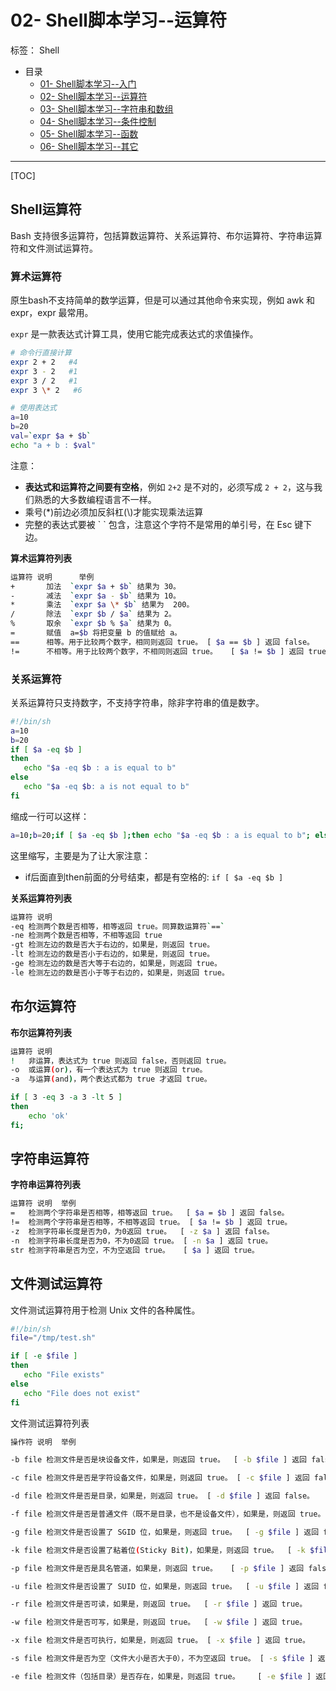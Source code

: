 ﻿# 02- Shell脚本学习--运算符
标签： Shell

- 目录
  - [01- Shell脚本学习--入门](https://github.com/arbaleast/shell-book/blob/master/chapter1.md)
  - [02- Shell脚本学习--运算符](https://github.com/arbaleast/shell-book/blob/master/chapter2.md)
  - [03- Shell脚本学习--字符串和数组](https://github.com/arbaleast/shell-book/blob/master/chapter3.md)
  - [04- Shell脚本学习--条件控制](https://github.com/arbaleast/shell-book/blob/master/chapter4.md)
  - [05- Shell脚本学习--函数](https://github.com/arbaleast/shell-book/blob/master/chapter5.md)
  - [06- Shell脚本学习--其它](https://github.com/arbaleast/shell-book/blob/master/chapter6.md)

---
[TOC]

## Shell运算符

Bash 支持很多运算符，包括算数运算符、关系运算符、布尔运算符、字符串运算符和文件测试运算符。

### 算术运算符
原生bash不支持简单的数学运算，但是可以通过其他命令来实现，例如 awk 和 expr，expr 最常用。

`expr` 是一款表达式计算工具，使用它能完成表达式的求值操作。
```bash
# 命令行直接计算
expr 2 + 2   #4
expr 3 - 2   #1
expr 3 / 2   #1
expr 3 \* 2   #6

# 使用表达式
a=10
b=20
val=`expr $a + $b`
echo "a + b : $val"
```

注意：

* **表达式和运算符之间要有空格**，例如 `2+2` 是不对的，必须写成 `2 + 2`，这与我们熟悉的大多数编程语言不一样。
* 乘号(*)前边必须加反斜杠(\\)才能实现乘法运算
* 完整的表达式要被 \` ` 包含，注意这个字符不是常用的单引号，在 Esc 键下边。


**算术运算符列表**
```bash
运算符	说明	    举例
+	    加法	`expr $a + $b` 结果为 30。
-   	减法	`expr $a - $b` 结果为 10。
*	    乘法	`expr $a \* $b` 结果为  200。
/	    除法	`expr $b / $a` 结果为 2。
%	    取余	`expr $b % $a` 结果为 0。
=	    赋值	a=$b 将把变量 b 的值赋给 a。
==	    相等。用于比较两个数字，相同则返回 true。	[ $a == $b ] 返回 false。
!=	    不相等。用于比较两个数字，不相同则返回 true。	[ $a != $b ] 返回 true。
```

### 关系运算符
关系运算符只支持数字，不支持字符串，除非字符串的值是数字。

```bash
#!/bin/sh
a=10
b=20
if [ $a -eq $b ]
then
   echo "$a -eq $b : a is equal to b"
else
   echo "$a -eq $b: a is not equal to b"
fi
```

缩成一行可以这样：
```bash
a=10;b=20;if [ $a -eq $b ];then echo "$a -eq $b : a is equal to b"; else echo "$a -eq $b: a is not equal to b"; fi
```
这里缩写，主要是为了让大家注意：

* if后面直到then前面的分号结束，都是有空格的: `if [ $a -eq $b ]`

**关系运算符列表**
```bash
运算符	说明
-eq	检测两个数是否相等，相等返回 true。同算数运算符`==`
-ne	检测两个数是否相等，不相等返回 true
-gt	检测左边的数是否大于右边的，如果是，则返回 true。
-lt	检测左边的数是否小于右边的，如果是，则返回 true。
-ge	检测左边的数是否大等于右边的，如果是，则返回 true。
-le	检测左边的数是否小于等于右边的，如果是，则返回 true。

```

## 布尔运算符
**布尔运算符列表**
```bash
运算符	说明
!	非运算，表达式为 true 则返回 false，否则返回 true。
-o	或运算(or)，有一个表达式为 true 则返回 true。
-a	与运算(and)，两个表达式都为 true 才返回 true。
```
```bash
if [ 3 -eq 3 -a 3 -lt 5 ]
then
    echo 'ok'
fi;
```

## 字符串运算符

**字符串运算符列表**
```bash
运算符	说明	举例
=	检测两个字符串是否相等，相等返回 true。	[ $a = $b ] 返回 false。
!=	检测两个字符串是否相等，不相等返回 true。	[ $a != $b ] 返回 true。
-z	检测字符串长度是否为0，为0返回 true。	[ -z $a ] 返回 false。
-n	检测字符串长度是否为0，不为0返回 true。	[ -n $a ] 返回 true。
str	检测字符串是否为空，不为空返回 true。	[ $a ] 返回 true。
```

## 文件测试运算符

文件测试运算符用于检测 Unix 文件的各种属性。

```bash
#!/bin/sh
file="/tmp/test.sh"

if [ -e $file ]
then
   echo "File exists"
else
   echo "File does not exist"
fi
```

文件测试运算符列表
```bash
操作符	说明	举例

-b file	检测文件是否是块设备文件，如果是，则返回 true。	[ -b $file ] 返回 false。

-c file	检测文件是否是字符设备文件，如果是，则返回 true。	[ -c $file ] 返回 false。

-d file	检测文件是否是目录，如果是，则返回 true。	[ -d $file ] 返回 false。

-f file	检测文件是否是普通文件（既不是目录，也不是设备文件），如果是，则返回 true。	[ -f $file ] 返回 true。

-g file	检测文件是否设置了 SGID 位，如果是，则返回 true。	[ -g $file ] 返回 false。

-k file	检测文件是否设置了粘着位(Sticky Bit)，如果是，则返回 true。	[ -k $file ] 返回 false。

-p file	检测文件是否是具名管道，如果是，则返回 true。	[ -p $file ] 返回 false。

-u file	检测文件是否设置了 SUID 位，如果是，则返回 true。	[ -u $file ] 返回 false。

-r file	检测文件是否可读，如果是，则返回 true。	[ -r $file ] 返回 true。

-w file	检测文件是否可写，如果是，则返回 true。	[ -w $file ] 返回 true。

-x file	检测文件是否可执行，如果是，则返回 true。	[ -x $file ] 返回 true。

-s file	检测文件是否为空（文件大小是否大于0），不为空返回 true。	[ -s $file ] 返回 true。

-e file	检测文件（包括目录）是否存在，如果是，则返回 true。	[ -e $file ] 返回 true。
```

